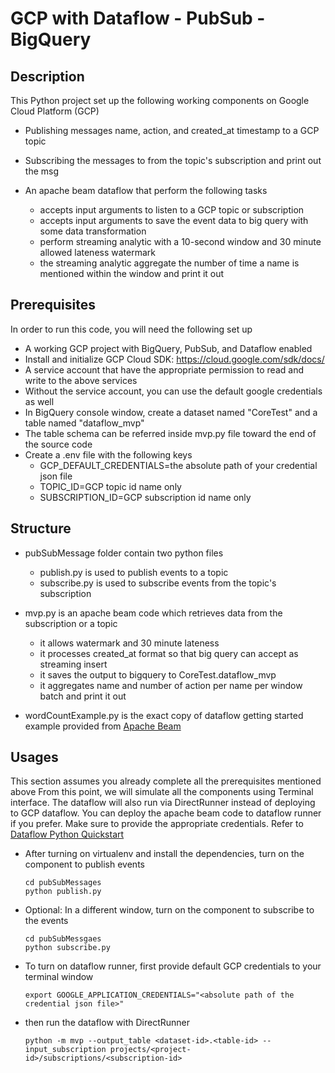 # GCP with Dataflow - PubSub - BigQuery

## Description
This Python project set up the following working components on Google Cloud Platform (GCP)  

- Publishing messages name, action, and created_at timestamp to a GCP topic
- Subscribing the messages to from the topic's subscription and print out the msg 
- An apache beam dataflow that perform the following tasks

    - accepts input arguments to listen to a GCP topic or subscription
    - accepts input arguments to save the event data to big query with some data transformation
    - perform streaming analytic with a 10-second window and 30 minute allowed lateness watermark
    - the streaming analytic aggregate the number of time a name is mentioned within the window and print it out


## Prerequisites

In order to run this code, you will need the following set up

- A working GCP project with BigQuery, PubSub, and Dataflow enabled
- Install and initialize GCP Cloud SDK: https://cloud.google.com/sdk/docs/
- A service account that have the appropriate permission to read and write to the above services
- Without the service account, you can use the default google credentials as well
- In BigQuery console window, create a dataset named "CoreTest" and a table named "dataflow_mvp"
- The table schema can be referred inside mvp.py file toward the end of the source code
- Create a .env file with the following keys
  - GCP_DEFAULT_CREDENTIALS=the absolute path of your credential json file
  - TOPIC_ID=GCP topic id name only
  - SUBSCRIPTION_ID=GCP subscription id name only


## Structure

- pubSubMessage folder contain two python files
  - publish.py is used to publish events to a topic
  - subscribe.py is used to subscribe events from the topic's subscription 

- mvp.py is an apache beam code which retrieves data from the subscription or a topic

  - it allows watermark and 30 minute lateness
  - it processes created_at format so that big query can accept as streaming insert
  - it saves the output to bigquery to CoreTest.dataflow_mvp
  - it aggregates name and number of action per name per window batch and print it out
  
- wordCountExample.py is the exact copy of dataflow getting started example provided from [Apache Beam](https://beam.apache.org/get-started/beam-overview/)

## Usages  

This section assumes you already complete all the prerequisites mentioned above
From this point, we will simulate all the components using Terminal interface. 
The dataflow will also run via DirectRunner instead of deploying to GCP dataflow.
You can deploy the apache beam code to dataflow runner if you prefer. Make sure to 
provide the appropriate credentials. Refer to [Dataflow Python Quickstart](https://cloud.google.com/dataflow/docs/quickstarts/quickstart-python)


- After turning on virtualenv and install the dependencies, turn on the component to publish events

      cd pubSubMessages
      python publish.py

- Optional: In a different window, turn on the component to subscribe to the events

      cd pubSubMessgaes
      python subscribe.py

- To turn on dataflow runner, first provide default GCP credentials to your terminal window

      export GOOGLE_APPLICATION_CREDENTIALS="<absolute path of the credential json file>"

- then run the dataflow with DirectRunner 

      python -m mvp --output_table <dataset-id>.<table-id> --input_subscription projects/<project-id>/subscriptions/<subscription-id>
